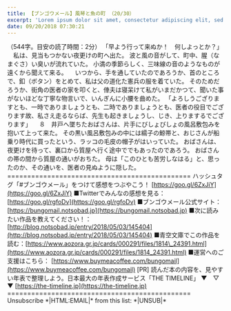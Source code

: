 ```yaml
---
title: 【ブンゴウメール】風琴と魚の町 （20/30）
excerpt: 'Lorem ipsum dolor sit amet, consectetur adipiscing elit, sed do eiusmod tempor incididunt ut labore et dolore magna aliqua. Praesent elementum facilisis leo vel fringilla est ullamcorper eget. At imperdiet dui accumsan sit amet nulla facilisi morbi tempus.'
date: 09/20/2018 07:30:21
---
```


（544字。目安の読了時間：2分） 「早よう行って来ぬか！　何しよっとか？」 　私は、見当もつかない夜更けの町へ出た。 波と風の音がして、町中、腥（なまぐさ）い臭いが流れていた。 小満の季節らしく、三味線の音のようなものが遠くから聞えて来る。 　いつから、手を通していたのであろうか、首のところで、釦（ボタン）をとめて、私は父の道化た憲兵の服を着ていた。 そのためだろうか、街角の医者の家を叩くと、俥夫は寝呆けて私がいまだかつて、聞いた事がないほどな丁寧な物言いで、いんぎんに小腰を曲めた。 「よろしうござりますとも、一時でありましょうとも、二時でありましょうとも、医者の役目でござります故、私さえ走るならば、先生も起きましょうし、じき、上りまするでござります」 　８　井戸へ墜ちたおばさんは、片手にびしょびしょの風呂敷包みを抱いて上って来た。 その黒い風呂敷包みの中には繻子の鯨帯と、おじさんが船乗り時代に買ったという、ラッコの毛皮の帽子がはいっていた。 おばさんは、夜更けを待って、裏口から質屋へ行く途中ででもあったのであろう。 おばさんの帯の間から質屋の通いがおちた。 母は「このひとも苦労しなはる」と、思ったのか、その通いを、医者の見ぬように隠した。 ============================================== ハッシュタグ「#ブンゴウメール」をつけて感想をつぶやこう！ [https://goo.gl/6ZxJiY](https://goo.gl/6ZxJiY) ■Twitterでみんなの感想を見る：[https://goo.gl/rgfoDv](https://goo.gl/rgfoDv) ■ブンゴウメール公式サイト：[https://bungomail.notsobad.jp](https://bungomail.notsobad.jp) ■次に読みたい作品を教えてください！：[http://blog.notsobad.jp/entry/2018/05/03/145404](http://blog.notsobad.jp/entry/2018/05/03/145404) ■青空文庫でこの作品を読む：[https://www.aozora.gr.jp/cards/000291/files/1814\_24391.html](https://www.aozora.gr.jp/cards/000291/files/1814_24391.html) ■運営へのご支援はこちら： [https://www.buymeacoffee.com/bungomail](https://www.buymeacoffee.com/bungomail) \[PR\] 読んだ本の内容を、見やすい年表で整理しよう。日本最大の年表作成サービス「THE TIMELINE」 ▼　▽　▼ [https://the-timeline.jp](https://the-timeline.jp) ============================================== Unsubscribe \*|HTML:EMAIL|\* from this list: \*|UNSUB|\*